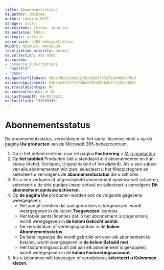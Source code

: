 ```yaml
---
title: Abonnementsstatus
ms.author: cmcatee
author: cmcatee-MSFT
manager: scotv
ms.reviewer: jkinma, jmueller
ms.audience: Admin
ms.topic: article
ms.service: o365-administration
ROBOTS: NOINDEX, NOFOLLOW
localization_priority: Normal
ms.collection: Adm_O365
ms.custom:
- commerce_subscriptions
- "9001519"
- "3586"
ms.openlocfilehash: 9d26786b1d1643278b50d25fd52f8eb46b4cfbef
ms.sourcegitcommit: 540a4e2515f7cfddee65519046454fc4437cd287
ms.translationtype: MT
ms.contentlocale: nl-NL
ms.lasthandoff: 08/01/2021
ms.locfileid: "53689545"
---
```

# <a name="subscription-status"></a>Abonnementsstatus

De abonnementsstatus, vervaldatum en het aantal licenties vindt u op de pagina **Uw producten** van de Microsoft 365-beheercentrum.

1. Ga in het beheercentrum naar de pagina **Facturering** > [Mijn producten](https://go.microsoft.com/fwlink/p/?linkid=842054).
2. Op **het tabblad** Producten ziet u standaard alle abonnementen en hun status (Actief, Verlopen, Uitgeschakeld of Verwijderd). Als u een subset van alle abonnementen wilt zien, selecteert u het filterpictogram en selecteert u vervolgens de **abonnementsstatus** die u wilt zien.
3. Als u een verlopen of uitgeschakeld abonnement opnieuw wilt activeren, selecteert u de drie puntjes (meer acties) en selecteert u vervolgens **Dit abonnement opnieuw activeren.**
4. Op **de pagina Uw** producten worden ook de volgende gegevens weergegeven:
    - Het aantal licenties dat aan gebruikers is toegewezen, wordt weergegeven in de kolom **Toegewezen** licenties.
    - Het totale aantal licenties dat in het abonnement is opgenomen, wordt weergegeven in **de kolom Gekocht aantal.**
    - De vervaldatum of verlengingsdatum in de **kolom Abonnementsstatus.**
    - De betalingswijze die wordt gebruikt om voor elk abonnement te betalen, wordt weergegeven in **de kolom Betaald met.**
    - Het factureringsaccount dat aan elk abonnement is gekoppeld, wordt weergegeven in de **kolom Factureringsaccount.**
5. Als u kolommen wilt toevoegen of verwijderen, **selecteert u Kolommen kiezen.**